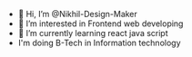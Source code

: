- 👋 Hi, I’m @Nikhil-Design-Maker
- 👀 I’m interested in Frontend web developing
- 🌱 I’m currently learning react java script
-  I'm doing B-Tech in Information technology
<!---
Nikhil-Design-Maker/Nikhil-Design-Maker is a ✨ special ✨ repository because its `README.md` (this file) appears on your GitHub profile.
You can click the Preview link to take a look at your changes.
--->
